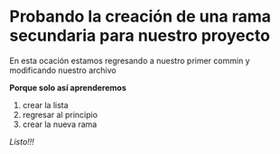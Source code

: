 # Probando la creación de una rama secundaria para nuestro proyecto

En esta ocación estamos regresando a nuestro primer commin y modificando nuestro archivo

**Porque solo así aprenderemos**

1. crear la lista
2. regresar al principio
3. crear la nueva rama

_Listo!!!_
